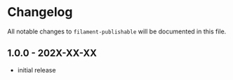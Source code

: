 # Changelog

All notable changes to `filament-publishable` will be documented in this file.

## 1.0.0 - 202X-XX-XX

- initial release
